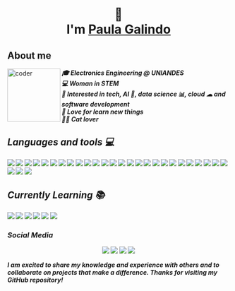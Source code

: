 <!--
**cosmiccat31/cosmiccat31** is a ✨ _special_ ✨ repository because its `README.md` (this file) appears on your GitHub profile.

Here are some ideas to get you started:

- 🔭 I’m currently working on ...
- 🌱 I’m currently learning ...
- 👯 I’m looking to collaborate on ...
- 🤔 I’m looking for help with ...
- 💬 Ask me about ...
- 📫 How to reach me: ...
- 😄 Pronouns: ...
- ⚡ Fun fact: ...
-->

<h1 align="center">👋<br> I'm  <a href="www.linkedin.com/in/paula-galindo-alvear">Paula Galindo </a></h1>

<div>
  <h2> About me  </h2>
  <div>
<img align="left" width=120px alt="coder" src="https://media.giphy.com/media/sb4jbgzuyLrsCdYkLo/giphy.gif"/>
</div>
  
  <p align="left"><i><b>
  🎓 Electronics Engineering @ UNIANDES<br>
  💻 Woman in STEM <br>
  🚩 Interested in tech, AI 🤖, data science 📊, cloud ☁ and software development <br>
  💓 Love for learn new things <br>
  🐱‍💻 Cat lover 
 

</div>
 
## Languages and tools 💻

<img src = "https://img.shields.io/badge/github-%23121011.svg?style=for-the-badge&logo=github&logoColor=white"/>

<img src = "https://img.shields.io/badge/git-%23F05033.svg?style=for-the-badge&logo=git&logoColor=white"/>

<img src = "https://img.shields.io/badge/Trello-%23026AA7.svg?style=for-the-badge&logo=Trello&logoColor=white"/>

<img src = "https://img.shields.io/badge/-RaspberryPi-C51A4A?style=for-the-badge&logo=Raspberry-Pi"/>

<img src = "https://img.shields.io/badge/Notion-%23000000.svg?style=for-the-badge&logo=notion&logoColor=white"/>

<img src = "https://img.shields.io/badge/-Arduino-00979D?style=for-the-badge&logo=Arduino&logoColor=white"/>

<img src = "https://img.shields.io/badge/Linux%20Mint-87CF3E?style=for-the-badge&logo=Linux%20Mint&logoColor=white"/>

<img src = "https://img.shields.io/badge/Microsoft_Excel-217346?style=for-the-badge&logo=microsoft-excel&logoColor=white"/>

<img src = "https://img.shields.io/badge/SciPy-%230C55A5.svg?style=for-the-badge&logo=scipy&logoColor=%white"/>

<img src = "https://img.shields.io/badge/scikit--learn-%23F7931E.svg?style=for-the-badge&logo=scikit-learn&logoColor=white"/>

<img src = "https://img.shields.io/badge/numpy-%23013243.svg?style=for-the-badge&logo=numpy&logoColor=white"/>

<img src = "https://img.shields.io/badge/Matplotlib-%23ffffff.svg?style=for-the-badge&logo=Matplotlib&logoColor=black"/>

<img src = "https://img.shields.io/badge/latex-%23008080.svg?style=for-the-badge&logo=latex&logoColor=white"/>

<img src = "https://img.shields.io/badge/python-3670A0?style=for-the-badge&logo=python&logoColor=ffdd54"/>

<img src = "https://img.shields.io/badge/latex-%23008080.svg?style=for-the-badge&logo=latex&logoColor=white"/>

<img src = "https://img.shields.io/badge/java-%23ED8B00.svg?style=for-the-badge&logo=java&logoColor=white"/>

<img src = "https://img.shields.io/badge/c++-%2300599C.svg?style=for-the-badge&logo=c%2B%2B&logoColor=white"/>

<img src = "https://img.shields.io/badge/c%23-%23239120.svg?style=for-the-badge&logo=c-sharp&logoColor=white"/>

<img src = "https://img.shields.io/badge/c-%2300599C.svg?style=for-the-badge&logo=c&logoColor=white"/>

<img src = "https://img.shields.io/badge/Visual%20Studio%20Code-0078d7.svg?style=for-the-badge&logo=visual-studio-code&logoColor=white"/>

<img src = "https://img.shields.io/badge/Replit-DD1200?style=for-the-badge&logo=Replit&logoColor=white"/>

<img src = "https://img.shields.io/badge/pycharm-143?style=for-the-badge&logo=pycharm&logoColor=black&color=black&labelColor=green"/>

<img src = "https://img.shields.io/badge/jupyter-%23FA0F00.svg?style=for-the-badge&logo=jupyter&logoColor=white"/>

<img src = "https://img.shields.io/badge/Eclipse-FE7A16.svg?style=for-the-badge&logo=Eclipse&logoColor=white"/>

<img src = "https://img.shields.io/badge/azure-%230072C6.svg?style=for-the-badge&logo=microsoftazure&logoColor=white"/>

<img src = "https://img.shields.io/badge/AWS-%23FF9900.svg?style=for-the-badge&logo=amazon-aws&logoColor=white"/>

<img src = "https://img.shields.io/badge/ros-%230A0FF9.svg?style=for-the-badge&logo=ros&logoColor=white"/>

<img src = "https://img.shields.io/badge/opencv-%23white.svg?style=for-the-badge&logo=opencv&logoColor=white"/>

<img src = "https://img.shields.io/badge/mysql-%2300f.svg?style=for-the-badge&logo=mysql&logoColor=white"/>

## Currently Learning 📚

 <img src = "https://img.shields.io/badge/Oracle-F80000?style=for-the-badge&logo=oracle&logoColor=white"/>
 <img src = "https://img.shields.io/badge/react-%2320232a.svg?style=for-the-badge&logo=react&logoColor=%2361DAFB"/>
    
 <img src = "https://img.shields.io/badge/django-%23092E20.svg?style=for-the-badge&logo=django&logoColor=white"/>
    
 <img src = "https://img.shields.io/badge/django-%23092E20.svg?style=for-the-badge&logo=django&logoColor=white"/>
    
  <img src = "https://img.shields.io/badge/.NET-5C2D91?style=for-the-badge&logo=.net&logoColor=white"/>
    
  <img src = "https://img.shields.io/badge/power_bi-F2C811?style=for-the-badge&logo=powerbi&logoColor=black"/>
     

<h3> Social Media </h3>
</div>

<div align="center">
  <a href="https://www.instagram.com/_aleepsy/" target="_blank"><img src="https://img.shields.io/badge/-Instagram-%23E4405F?style=for-the-badge&logo=instagram&logoColor=white" target="_blank"></a>
  <a href="https://www.linkedin.com/in/apcastillo/" target="_blank"><img src="https://img.shields.io/badge/-LinkedIn-%230077B5?style=for-the-badge&logo=linkedin&logoColor=white" target="_blank"></a> 
  <a href="mailto:apcastillo94@gmail.com"><img src="https://img.shields.io/badge/-Gmail-%23333?style=for-the-badge&logo=gmail&logoColor=white&color=red" target="_blank"></a>
  <a href="https://twitter.com/_aleepsy"><img src="https://img.shields.io/badge/-Twitter-%1DA1F2?style=for-the-badge&logo=twitter&logoColor=white&color=1DA1F2" target="_blank"></a>
</div>
    
  
I am excited to share my knowledge and experience with others and to collaborate on projects that make a difference. Thanks for visiting my GitHub repository!
